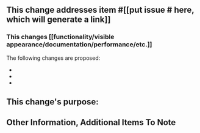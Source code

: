<!-- Thanks so much for contributing! Please feel free to use the template below. -->

<!-- Please remove any unused sections as you see fit. -->

<!-- The heading below can be removed if there is not a currently corresponding existing issue -->
## This change addresses item #[[put issue # here, which will generate a link]]

### This changes [[functionality/visible appearance/documentation/performance/etc.]]

The following changes are proposed:

- <!-- Put first item here -->
- <!-- Add more bullets if you want like this -->
- <!-- You can also add even more bullets, or remove them if you want only a few -->

## This change's purpose:

<!-- Describe what this change's purpose is. If this is a linked issue (above) then you can remove this section. -->

## Other Information, Additional Items To Note

<!-- Add any relevant items pertaining to this using this section -->
